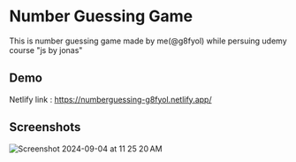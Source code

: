 # Number Guessing Game

This is number guessing game made by me(@g8fyol) while persuing udemy course "js by jonas"

## Demo

Netlify link :
https://numberguessing-g8fyol.netlify.app/

## Screenshots

![Screenshot 2024-09-04 at 11 25 20 AM](https://github.com/user-attachments/assets/f8d29f50-6d37-42f9-a730-a00781432c87)
